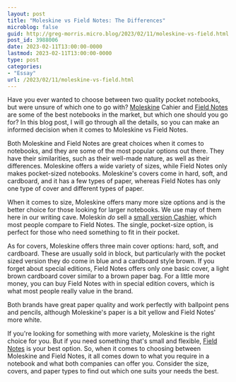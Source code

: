 ```yaml
---
layout: post
title: "Moleskine vs Field Notes: The Differences"
microblog: false
guid: http://greg-morris.micro.blog/2023/02/11/moleskine-vs-field.html
post_id: 3988006
date: 2023-02-11T13:00:00-0000
lastmod: 2023-02-11T13:00:00-0000
type: post
categories:
- "Essay"
url: /2023/02/11/moleskine-vs-field.html
---
```

Have you ever wanted to choose between two quality pocket notebooks, but were unsure of which one to go with? [Moleskine](https://www.moleskine.com/en-gb/) Cahier and [Field Notes](https://fieldnotesbrand.com) are some of the best notebooks in the market, but which one should you go for? In this blog post, I will go through all the details, so you can make an informed decision when it comes to Moleskine vs Field Notes.

Both Moleskine and Field Notes are great choices when it comes to notebooks, and they are some of the most popular options out there. They have their similarities, such as their well-made nature, as well as their differences. Moleskine offers a wide variety of sizes, while Field Notes only makes pocket-sized notebooks. Moleskine's covers come in hard, soft, and cardboard, and it has a few types of paper, whereas Field Notes has only one type of cover and different types of paper.

When it comes to size, Moleskine offers many more size options and is the better choice for those looking for larger notebooks. We use may of them here in our writing cave. Moleskin *do* sell a [small version Cashier](https://www.amazon.co.uk/Cahier-Plain-Pocket-Journal-Black/dp/8883704916/), which most people compare to Field Notes. The single, pocket-size option, is perfect for those who need something to fit in their pocket. 

As for covers, Moleskine offers three main cover options: hard, soft, and cardboard. These are usually sold in block, but particularly with the pocket sized version they do come in blue and a cardboard style brown. If you forget about special editions, Field Notes offers only one basic cover, a light brown cardboard cover similar to a brown paper bag. For a little more money, you can buy Field Notes with in special edition covers, which is what most people really value in the brand.

Both brands have great paper quality and work perfectly with ballpoint pens and pencils, although Moleskine's paper is a bit yellow and Field Notes' more white.

If you're looking for something with more variety, Moleskine is the right choice for you. But if you need something that's small and flexible, [Field Notes](https://www.thejournalshop.com/collections/field-notes) is your best option. So, when it comes to choosing between Moleskine and Field Notes, it all comes down to what you require in a notebook and what both companies can offer you. Consider the size, covers, and paper types to find out which one suits your needs the best.
